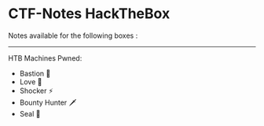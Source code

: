 # CTF-Notes HackTheBox 
Notes available for the following boxes : 
***
HTB Machines Pwned:
- Bastion 💂
- Love 💖
- Shocker ⚡
- Bounty Hunter 🗡
- Seal 🦭
